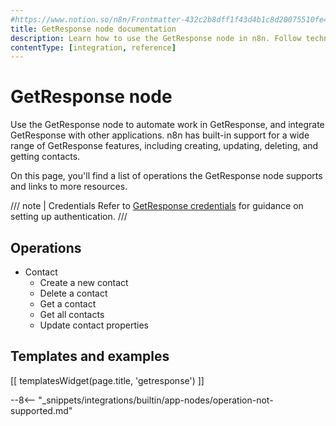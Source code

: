 ```yaml
---
#https://www.notion.so/n8n/Frontmatter-432c2b8dff1f43d4b1c8d20075510fe4
title: GetResponse node documentation
description: Learn how to use the GetResponse node in n8n. Follow technical documentation to integrate GetResponse node into your workflows.
contentType: [integration, reference]
---
```


# GetResponse node

Use the GetResponse node to automate work in GetResponse, and integrate GetResponse with other applications. n8n has built-in support for a wide range of GetResponse features, including creating, updating, deleting, and getting contacts. 

On this page, you'll find a list of operations the GetResponse node supports and links to more resources.

/// note | Credentials
Refer to [GetResponse credentials](/integrations/builtin/credentials/getresponse.md) for guidance on setting up authentication. 
///

## Operations

* Contact
    * Create a new contact
    * Delete a contact
    * Get a contact
    * Get all contacts
    * Update contact properties

## Templates and examples

<!-- see https://www.notion.so/n8n/Pull-in-templates-for-the-integrations-pages-37c716837b804d30a33b47475f6e3780 -->
[[ templatesWidget(page.title, 'getresponse') ]]

--8<-- "_snippets/integrations/builtin/app-nodes/operation-not-supported.md"

